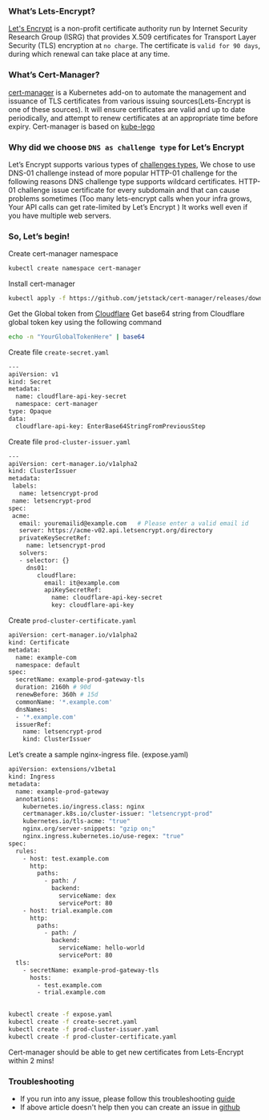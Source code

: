 ### What’s Lets-Encrypt? 
[Let's Encrypt](https://letsencrypt.org/) is a non-profit certificate authority run by Internet Security Research Group (ISRG) that provides X.509 certificates for Transport Layer Security (TLS) encryption at `no charge`. The certificate is `valid for 90 days`, during which renewal can take place at any time.

### What’s Cert-Manager? 
[cert-manager](https://github.com/jetstack/cert-manager) is a Kubernetes add-on to automate the management and issuance of TLS certificates from various issuing sources(Lets-Encrypt is one of these sources). It will ensure certificates are valid and up to date periodically, and attempt to renew certificates at an appropriate time before expiry. Cert-manager is based on [kube-lego](https://github.com/jetstack/kube-lego)

### Why did we choose `DNS as challenge type` for Let’s Encrypt
Let’s Encrypt supports various types of [challenges types](https://letsencrypt.org/docs/challenge-types/), We chose to use DNS-01 challenge instead of more popular HTTP-01 challenge for the following reasons
DNS challenge type supports wildcard certificates. HTTP-01 challenge issue certificate for every subdomain and that can cause problems sometimes (Too many lets-encrypt calls when your infra grows, Your API calls can get rate-limited by Let’s Encrypt )
It works well even if you have multiple web servers.

### So, Let’s begin!

Create cert-manager namespace
```sh
kubectl create namespace cert-manager
```
Install cert-manager
```sh
kubectl apply -f https://github.com/jetstack/cert-manager/releases/download/v0.11.1/cert-manager.yaml
```
Get the Global token from [Cloudflare](https://support.cloudflare.com/hc/en-us/articles/200167836-Managing-API-Tokens-and-Keys) 
Get base64 string from Cloudflare global token key using the following command
```sh
echo -n "YourGlobalTokenHere" | base64
```
Create file `create-secret.yaml`
```sh
---
apiVersion: v1
kind: Secret
metadata:
  name: cloudflare-api-key-secret
  namespace: cert-manager
type: Opaque
data:
  cloudflare-api-key: EnterBase64StringFromPreviousStep

```
Create file `prod-cluster-issuer.yaml` 

```sh
---
apiVersion: cert-manager.io/v1alpha2
kind: ClusterIssuer
metadata:
 labels:
   name: letsencrypt-prod
 name: letsencrypt-prod
spec:
 acme:
   email: youremailid@example.com   # Please enter a valid email id
   server: https://acme-v02.api.letsencrypt.org/directory
   privateKeySecretRef:
     name: letsencrypt-prod
   solvers:
   - selector: {}    
     dns01:
        cloudflare:
          email: it@example.com    
          apiKeySecretRef:
            name: cloudflare-api-key-secret
            key: cloudflare-api-key
```  

Create `prod-cluster-certificate.yaml` 

```sh
apiVersion: cert-manager.io/v1alpha2
kind: Certificate
metadata:
  name: example-com
  namespace: default
spec:
  secretName: example-prod-gateway-tls
  duration: 2160h # 90d
  renewBefore: 360h # 15d
  commonName: '*.example.com'
  dnsNames:
  - '*.example.com'
  issuerRef:
    name: letsencrypt-prod
    kind: ClusterIssuer
``` 

Let’s create a sample nginx-ingress file. (expose.yaml) 
```sh
apiVersion: extensions/v1beta1
kind: Ingress
metadata:
  name: example-prod-gateway
  annotations:
    kubernetes.io/ingress.class: nginx
    certmanager.k8s.io/cluster-issuer: "letsencrypt-prod"
    kubernetes.io/tls-acme: "true"
    nginx.org/server-snippets: "gzip on;"
    nginx.ingress.kubernetes.io/use-regex: "true"
spec:
  rules:
    - host: test.example.com
      http:
        paths:
          - path: /
            backend:
              serviceName: dex
              servicePort: 80
    - host: trial.example.com
      http:
        paths:
          - path: /
            backend:
              serviceName: hello-world
              servicePort: 80
  tls:
    - secretName: example-prod-gateway-tls
      hosts:
        - test.example.com
        - trial.example.com 
        
``` 
```sh
kubectl create -f expose.yaml
kubectl create -f create-secret.yaml 
kubectl create -f prod-cluster-issuer.yaml 
kubectl create -f prod-cluster-certificate.yaml
``` 

Cert-manager should be able to get new certificates from Lets-Encrypt within 2 mins!


### Troubleshooting
- If you run into any issue, please follow this troubleshooting [guide](https://docs.cert-manager.io/en/release-0.10/getting-started/troubleshooting.html)
- If above article doesn't help then you can create an issue in [github](https://github.com/jetstack/cert-manager/issues)